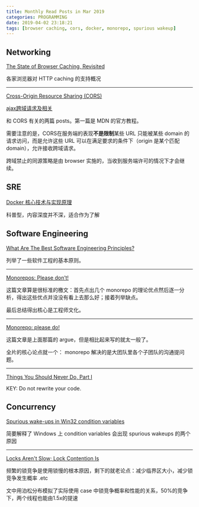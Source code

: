 ```yaml
---
title: Monthly Read Posts in Mar 2019
categories: PROGRAMMING
date: 2019-04-02 23:18:21
tags: [browser caching, cors, docker, monorepo, spurious wakeup]
---
```

## Networking

[The State of Browser Caching, Revisited](https://www.mnot.net/blog/2017/03/16/browser-caching)

各家浏览器对 HTTP caching 的支持概况

---

[Cross-Origin Resource Sharing (CORS)](https://developer.mozilla.org/en-US/docs/Web/HTTP/CORS)

[ajax跨域请求及相关](http://fengxu.ink/2018/02/15/ajax%E8%B7%A8%E5%9F%9F%E8%AF%B7%E6%B1%82%E5%8F%8A%E7%9B%B8%E5%85%B3/)

和 CORS 有关的两篇 posts。第一篇是 MDN 的官方教程。

需要注意的是，CORS在服务端的表现**不是限制**某些 URL 只能被某些 domain 的请求访问，而是允许这些 URL 可以在满足要求的条件下（origin 是某个匹配 domain），允许接收跨域请求。

跨域禁止的同源策略是由 browser 实施的，当收到服务端许可的情况下才会继续。

## SRE

[Docker 核心技术与实现原理](https://draveness.me/docker)

科普型，内容深度并不深，适合作为了解

## Software Engineering

[What Are The Best Software Engineering Principles?](https://dev.to/luminousmen/what-are-the-best-software-engineering-principles--3p8n)

列举了一些软件工程的基本原则。

---

[Monorepos: Please don’t!](https://medium.com/@mattklein123/monorepos-please-dont-e9a279be011b)

这篇文章算是很标准的檄文：首先点出几个 monorepo 的理论优点然后逐一分析，得出这些优点并没没有看上去那么好；接着列举缺点。

最后总结得出核心是工程师文化。

---

[Monorepo: please do!](https://medium.com/@adamhjk/monorepo-please-do-3657e08a4b70)

这篇文章是上面那篇的 argue，但是相比起来写的就太一般了。

全片的核心论点就一个： monorepo 解决的是大团队里各个子团队的沟通提问题。

---

[Things You Should Never Do, Part I](https://www.joelonsoftware.com/2000/04/06/things-you-should-never-do-part-i/)

KEY: Do not rewrite your code.

## Concurrency

[Spurious wake-ups in Win32 condition variables](https://blogs.msdn.microsoft.com/oldnewthing/20180201-00/?p=97946)

简要解释了 Windows 上 condition variables 会出现 spurious wakeups 的两个原因

---

[Locks Aren't Slow; Lock Contention Is](https://preshing.com/20111118/locks-arent-slow-lock-contention-is/)

频繁的锁竞争是使用锁慢的根本原因，剩下的就老论点：减少临界区大小，减少锁竞争发生概率 .etc

文中用泊松分布模拟了实际使用 case 中锁竞争概率和性能的关系，50%的竞争下，两个线程也能由1.5x的提速